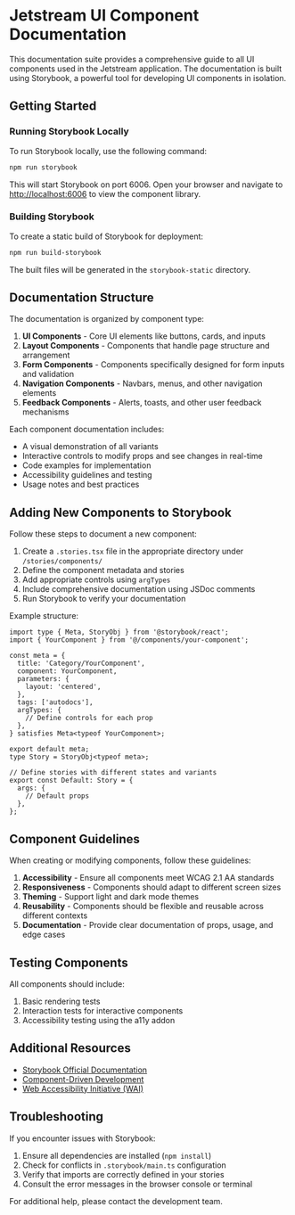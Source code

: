 # Jetstream UI Component Documentation

This documentation suite provides a comprehensive guide to all UI components used in the Jetstream application. The documentation is built using Storybook, a powerful tool for developing UI components in isolation.

## Getting Started

### Running Storybook Locally

To run Storybook locally, use the following command:

```bash
npm run storybook
```

This will start Storybook on port 6006. Open your browser and navigate to [http://localhost:6006](http://localhost:6006) to view the component library.

### Building Storybook

To create a static build of Storybook for deployment:

```bash
npm run build-storybook
```

The built files will be generated in the `storybook-static` directory.

## Documentation Structure

The documentation is organized by component type:

1. **UI Components** - Core UI elements like buttons, cards, and inputs
2. **Layout Components** - Components that handle page structure and arrangement
3. **Form Components** - Components specifically designed for form inputs and validation
4. **Navigation Components** - Navbars, menus, and other navigation elements
5. **Feedback Components** - Alerts, toasts, and other user feedback mechanisms

Each component documentation includes:

- A visual demonstration of all variants
- Interactive controls to modify props and see changes in real-time
- Code examples for implementation
- Accessibility guidelines and testing
- Usage notes and best practices

## Adding New Components to Storybook

Follow these steps to document a new component:

1. Create a `.stories.tsx` file in the appropriate directory under `/stories/components/`
2. Define the component metadata and stories
3. Add appropriate controls using `argTypes`
4. Include comprehensive documentation using JSDoc comments
5. Run Storybook to verify your documentation

Example structure:

```tsx
import type { Meta, StoryObj } from '@storybook/react';
import { YourComponent } from '@/components/your-component';

const meta = {
  title: 'Category/YourComponent',
  component: YourComponent,
  parameters: {
    layout: 'centered',
  },
  tags: ['autodocs'],
  argTypes: {
    // Define controls for each prop
  },
} satisfies Meta<typeof YourComponent>;

export default meta;
type Story = StoryObj<typeof meta>;

// Define stories with different states and variants
export const Default: Story = {
  args: {
    // Default props
  },
};
```

## Component Guidelines

When creating or modifying components, follow these guidelines:

1. **Accessibility** - Ensure all components meet WCAG 2.1 AA standards
2. **Responsiveness** - Components should adapt to different screen sizes
3. **Theming** - Support light and dark mode themes
4. **Reusability** - Components should be flexible and reusable across different contexts
5. **Documentation** - Provide clear documentation of props, usage, and edge cases

## Testing Components

All components should include:

1. Basic rendering tests
2. Interaction tests for interactive components
3. Accessibility testing using the a11y addon

## Additional Resources

- [Storybook Official Documentation](https://storybook.js.org/docs/react/get-started/introduction)
- [Component-Driven Development](https://www.componentdriven.org/)
- [Web Accessibility Initiative (WAI)](https://www.w3.org/WAI/)

## Troubleshooting

If you encounter issues with Storybook:

1. Ensure all dependencies are installed (`npm install`)
2. Check for conflicts in `.storybook/main.ts` configuration
3. Verify that imports are correctly defined in your stories
4. Consult the error messages in the browser console or terminal

For additional help, please contact the development team. 